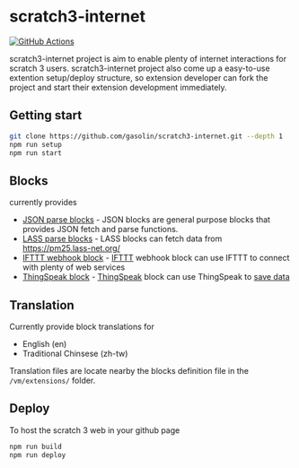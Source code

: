# scratch3-internet

[![GitHub Actions](https://img.shields.io/endpoint.svg?url=https%3A%2F%2Factions-badge.atrox.dev%2Fgasolin%2Fscratch3-internet%2Fbadge&style=flat-square)](https://actions-badge.atrox.dev/gasolin/scratch3-internet/goto)

scratch3-internet project is aim to enable plenty of internet interactions for scratch 3 users.
scratch3-internet project also come up a easy-to-use extention setup/deploy structure, so extension developer can fork the project and start their extension development immediately.

## Getting start

```sh
git clone https://github.com/gasolin/scratch3-internet.git --depth 1
npm run setup
npm run start
```

## Blocks

currently provides
- [JSON parse blocks](https://github.com/gasolin/scratch3-internet/tree/master/vm/extensions/scratch3_json) - JSON blocks are general purpose blocks that provides JSON fetch and parse functions.
- [LASS parse blocks](https://github.com/gasolin/scratch3-internet/tree/master/vm/extensions/scratch3_lass) - LASS blocks can fetch data from https://pm25.lass-net.org/
- [IFTTT webhook block](https://github.com/gasolin/scratch3-internet/tree/master/vm/extensions/scratch3_ifttt) - [IFTTT](https://maker.ifttt.com/) webhook block can use IFTTT to connect with plenty of web services
- [ThingSpeak block](https://github.com/gasolin/scratch3-internet/tree/master/vm/extensions/scratch3_thingspeak) - [ThingSpeak](https://thingspeak.com/) block can use ThingSpeak to [save data](http://blog.ilc.edu.tw/blog/blog/868/post/97509/733185)

## Translation

Currently provide block translations for
- English (en)
- Traditional Chinsese (zh-tw)

Translation files are locate nearby the blocks definition file in the `/vm/extensions/` folder.

## Deploy

To host the scratch 3 web in your github page

```sh
npm run build
npm run deploy
```
